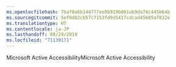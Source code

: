 ```yaml
---
ms.openlocfilehash: 7baf8a6b144777ee0b919b061ab9da74c445b64b
ms.sourcegitcommit: 5ef0d02cb57c7153fd9d5417cdcad45665af832e
ms.translationtype: HT
ms.contentlocale: ja-JP
ms.lasthandoff: 08/29/2019
ms.locfileid: "71139171"
---
```

<span data-ttu-id="4f1f3-101">Microsoft Active Accessibility</span><span class="sxs-lookup"><span data-stu-id="4f1f3-101">Microsoft Active Accessibility</span></span>